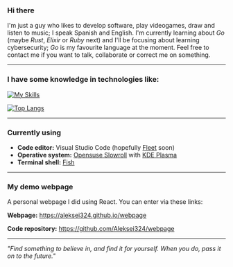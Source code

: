 ### Hi there

I'm just a guy who likes to develop software, play videogames, draw and listen to music; I speak Spanish and English. I'm currently learning about *Go* (maybe *Rust*, *Elixir* or *Ruby* next) and I'll be focusing about learning cybersecurity; *Go* is my favourite language at the moment. Feel free to contact me if you want to talk, collaborate or correct me on something.

---

### I have some knowledge in technologies like:

[![My Skills](https://skillicons.dev/icons?i=git,go,rust,py,ruby,elixir,godot,postgres,figma,kali,bash,flutter,react,stackoverflow&perline=10)](https://skillicons.dev)

[![Top Langs](https://github-readme-stats.vercel.app/api/top-langs/?username=aleksei324&theme=dracula)](https://github.com/anuraghazra/github-readme-stats)

---

### Currently using

- **Code editor:** Visual Studio Code (hopefully [Fleet](https://www.jetbrains.com/fleet/) soon)
- **Operative system:** [Opensuse Slowroll](https://www.opensuse.org) with [KDE Plasma](https://kde.org/plasma-desktop/)
- **Terminal shell:** [Fish](https://fishshell.com/)

---

### My demo webpage

A personal webpage I did using React. You can enter via these links:

**Webpage:** https://aleksei324.github.io/webpage

**Code repository:** https://github.com/Aleksei324/webpage

---

*"Find something to believe in, and find it for yourself. When you do, pass it on to the future."*

<!--
**Aleksei324/Aleksei324** is a ✨ _special_ ✨ repository because its `README.md` (this file) appears on your GitHub profile.

Here are some ideas to get you started:

- 👯 I’m looking to collaborate on open source projects
- 🔭 I’m currently working on web projects and _Numfinity_
- 🌱 I’m currently learning ...
- 🤔 I’m looking for help with ...
- 💬 Ask me about ...
- 📫 How to reach me: ...
- 😄 Pronouns: ...
- ⚡ Fun fact: ...
-->
